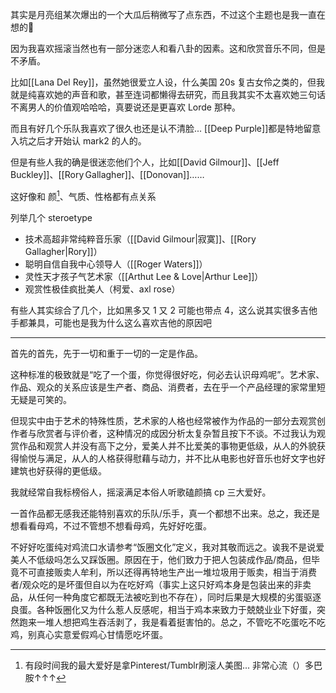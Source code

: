 其实是月亮组某次爆出的一个大瓜后稍微写了点东西，不过这个主题也是我一直在想的🤔

因为我喜欢摇滚当然也有一部分迷恋人和看八卦的因素。这和欣赏音乐不同，但是不矛盾。

比如[[Lana Del Rey]]，虽然她很爱立人设，什么美国 20s 复古女伶之类的，但我就是纯喜欢她的声音和歌，甚至连词都懒得去研究，而且我其实不太喜欢她三句话不离男人的价值观哈哈哈，真要说还是更喜欢 Lorde 那种。

而且有好几个乐队我喜欢了很久也还是认不清脸... [[Deep Purple]]都是特地留意入坑之后才开始认 mark2 的人的。

但是有些人我的确是很迷恋他们个人，比如[[David Gilmour]]、[[Jeff Buckley]]、[[Rory Gallagher]]、[[Donovan]]……

这好像和 颜[^1]、气质、性格都有点关系

列举几个 steroetype
- 技术高超非常纯粹音乐家（[[David Gilmour|寂寞]]、[[Rory Gallagher|Rory]]）
- 聪明自信自我中心领导人（[[Roger Waters]]）
- 灵性天才孩子气艺术家（[[Arthut Lee & Love|Arthur Lee]]）
- 观赏性极佳疯批美人（柯爱、axl rose）

有些人其实综合了几个，比如黑多又 1 又 2 可能也带点 4，这么说其实很多吉他手都兼具，可能也是我为什么这么喜欢吉他的原因吧


---

首先的首先，先于一切和重于一切的一定是作品。

这种标准的极致就是“吃了一个蛋，你觉得很好吃，何必去认识母鸡呢”。艺术家、作品、观众的关系应该是生产者、商品、消费者，去在乎一个产品经理的家常里短无疑是可笑的。

但现实中由于艺术的特殊性质，艺术家的人格也经常被作为作品的一部分去观赏创作者与欣赏者与评价者，这种情况的成因分析太复杂暂且按下不谈。不过我认为观赏作品和观赏人并没有高下之分，爱美人并不比爱美的事物更低级，从人的外貌获得愉悦与满足，从人的人格获得慰藉与动力，并不比从电影也好音乐也好文字也好建筑也好获得的更低级。

我就经常自我标榜俗人，摇滚满足本俗人听歌磕颜搞 cp 三大爱好。

一首作品都无感我还能特别喜欢的乐队/乐手，真一个都想不出来。总之，我还是想看看母鸡，不过不管想不想看母鸡，先好好吃蛋。

不好好吃蛋纯对鸡流口水请参考“饭圈文化”定义，我对其敬而远之。诶我不是说爱美人不低级吗怎么又踩饭圈。原因在于，他们致力于把人包装成作品/商品，但毕竟不可直接贩卖人牟利，所以还得再特地生产出一堆垃圾用于贩卖，相当于消费者/观众吃的是坏蛋但自以为在吃好鸡（事实上这只好鸡本身是包装出来的非卖品，从任何一种角度它都既无法被吃到也不存在），同时后果是大规模的劣蛋驱逐良蛋。各种饭圈化又为什么惹人反感呢，相当于鸡本来致力于兢兢业业下好蛋，突然跑来一堆人想把鸡生吞活剥了，我是看着挺害怕的。总之，不管吃不吃蛋吃不吃鸡，别真心实意爱假鸡心甘情愿吃坏蛋。

[^1]: 有段时间我的最大爱好是拿Pinterest/Tumblr刷滚人美图... 非常心流（）多巴胺↑↑↑